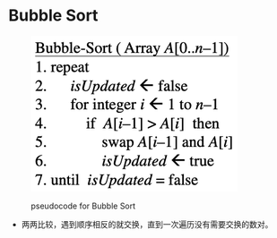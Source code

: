 # Bubble Sort

<figure><img src="../../.gitbook/assets/image (120).png" alt=""><figcaption><p>pseudocode for Bubble Sort</p></figcaption></figure>

* 两两比较，遇到顺序相反的就交换，直到一次遍历没有需要交换的数对。

